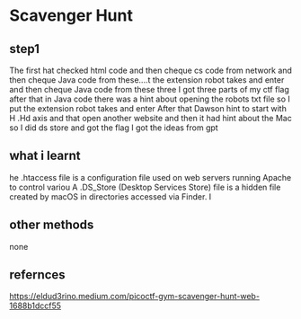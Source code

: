 # Scavenger Hunt
## step1
The first hat checked html code and then cheque cs code from network and then cheque Java code from these....t the extension robot takes and enter
 and then cheque Java code from these three I got three parts of my ctf flag after that in Java code there was a hint about opening the robots txt file so I put the extension robot takes and enter
After that Dawson hint to start with H .Hd axis and that open another website and then it had hint about the Mac so I did ds store and got the flag I got the ideas from gpt


## what i learnt
he .htaccess file is a configuration file used on web servers running Apache to control variou
A .DS_Store (Desktop Services Store) file is a hidden file created by macOS in directories accessed via Finder. I
## other methods
none
## refernces
https://eldud3rino.medium.com/picoctf-gym-scavenger-hunt-web-1688b1dccf55
